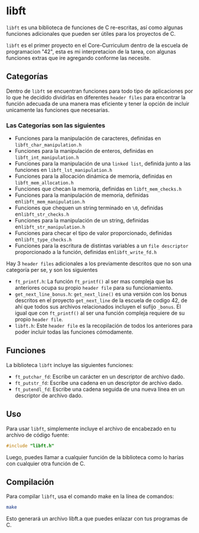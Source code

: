 # libft

`libft` es una biblioteca de funciones de C re-escritas, así como algunas funciones adicionales que pueden ser útiles para los proyectos de C.

`libft` es el primer proyecto en el Core-Curriculum dentro de la escuela de programacion "42", esta es mi interpretacion de la tarea, con algunas funciones extras que ire agregando conforme las necesite.

## Categorías

Dentro de `libft` se encuentran funciones para todo tipo de aplicaciones por lo que he decidido dividirlas en diferentes `header files` para encontrar la función adecuada de una manera mas eficiente y tener la opción de incluir unicamente las funciones que necesarias.

### Las Categorías son las siguientes
- Funciones para la manipulación de caracteres, definidas en `libft_char_manipulation.h`
- Funciones para la manipulación de enteros, definidas en `libft_int_manipulation.h`
- Funciones para la manipulación de una `linked list`, definida junto a las funciones en `libft_lst_manipulation.h`
- Funciones para la allocación dinámica de memoria, definidas en `libft_mem_allocation.h`
- Funciones que checan la memoria, definidas en `libft_mem_checks.h`
- Funciones para la manipulación de memoria, definidas en`libft_mem_manipulation.h`
- Funciones que chequen un string terminado en `\0`, definidas en`libft_str_checks.h`
- Funciones para la manipulación de un string, definidas en`libft_str_manipulation.h`
- Funciones para checar el tipo de valor proporcionado, definidas en`libft_type_checks.h`
- Funciones para la escritura de distintas variables a un `file descriptor` proporcionado a la función, definidas en`libft_write_fd.h`

Hay 3 `header files` adicionales a los previamente descritos que no son una categoría per se, y son los siguientes
 - `ft_printf.h`: La función `ft_printf()` al ser mas compleja que las anteriores ocupa su propio `header file` para su funcionamiento.
 - `get_next_line_bonus.h`: `get_next_line()` es una versión con los bonus descritos en el proyecto `get_next_line` de la escuela de codigo 42, de ahí que todos sus archivos relacionados incluyen el sufijo `_bonus`. El igual que con `ft_printf()` al ser una función compleja requiere de su propio `header file`.
 - `libft.h`: Este `header file` es la recopilación de todos los anteriores para poder incluir todas las funciones cómodamente.

## Funciones

La biblioteca `libft` incluye las siguientes funciones:

- `ft_putchar_fd`: Escribe un carácter en un descriptor de archivo dado.
- `ft_putstr_fd`: Escribe una cadena en un descriptor de archivo dado.
- `ft_putendl_fd`: Escribe una cadena seguida de una nueva línea en un descriptor de archivo dado.

## Uso

Para usar `libft`, simplemente incluye el archivo de encabezado en tu archivo de código fuente:

```c
#include "libft.h"
```

Luego, puedes llamar a cualquier función de la biblioteca como lo harías con cualquier otra función de C.

## Compilación

Para compilar `libft`, usa el comando make en la línea de comandos:
```bash
make
```

Esto generará un archivo libft.a que puedes enlazar con tus programas de C.
